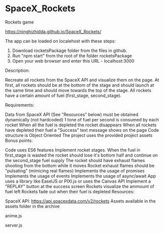 # SpaceX_Rockets

Rockets game

https://ninghizhidda.github.io/SpaceX_Rockets/

The app can be loaded on localehost with these steps:
1. Download rocketsPackage folder from the files in github.
2. Run "npm start" from the root of the folder rocketsPackage
3. Open your web browser and enter this URL - localhost:3000


Description:

Recreate all rockets from the SpaceX API and visualize them on the page. At first, all rockets should be at the bottom of the stage and should launch at the same time and should move towards the top of the stage. All rockets have a certain amount of fuel (first_stage, second_stage).

Requirements:

Data from SpaceX API (See "Resources" below) must be obtained dynamically (not hardcoded)
1 tone of fuel per second is consumed by each rocket
When all the fuel is depleted the rocket disappears
When all rockets have depleted their fuel a "Success" text message shows on the page
Code structure is Object Oriented
The project uses the provided project assets
Bonus points:

Code uses ES6 features
Implement rocket stages. When the fuel in first_stage is wasted the rocket should lose it's bottom half and continue on the second_stage fuel supply
The rocket should have exhaust flames shooting from the bottom while it moves
Rocket exhaust flames should be "pulsating" (mimicing real flames)
Implements the usage of promises
Implements the usage of events
Implements the usage of async/await
App uses a library like EaselJS or PIXI.js or uses the Canvas API
Implement a "REPLAY" button at the success screen
Rockets visualize the ammount of fuel left
Rockets fade out when their fuel is depleted
Resources:

SpaceX API: https://api.spacexdata.com/v2/rockets
Assets available in the assets folder in the archive

anime.js

server.js
